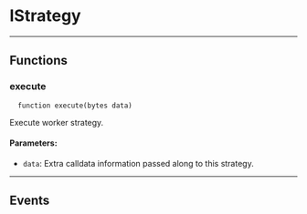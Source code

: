 # IStrategy




___

## Functions

### execute



```solidity
  function execute(bytes data)
```

Execute worker strategy.



#### Parameters:

- `data`: Extra calldata information passed along to this strategy.


___

## Events

